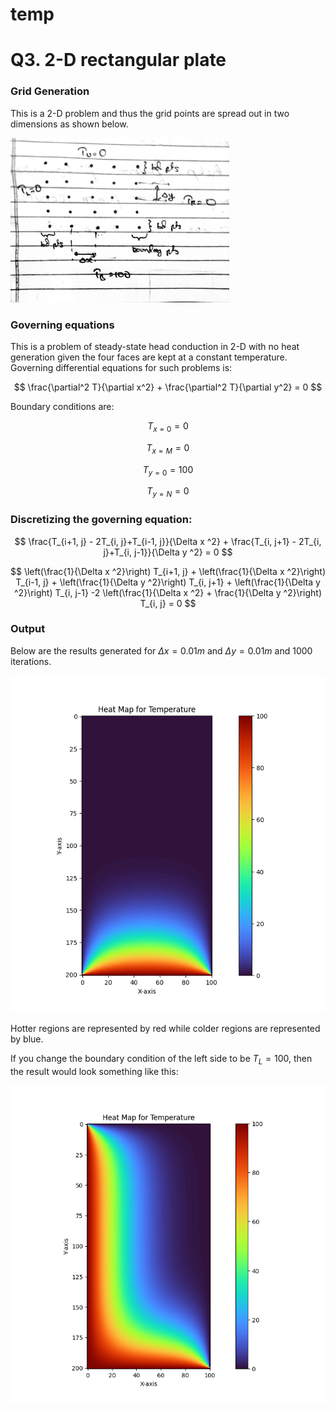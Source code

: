 # temp

# Q3. 2-D rectangular plate

### Grid Generation

This is a 2-D problem and thus the grid points are spread out in two dimensions as shown below.

<img src="Resources/Untitled.jpeg" width="350">

### Governing equations

This is a problem of steady-state head conduction in 2-D with no heat generation given the four faces are kept at a constant temperature. Governing differential equations for such problems is:

$$
\frac{\partial^2 T}{\partial x^2} + \frac{\partial^2 T}{\partial y^2} = 0
$$

Boundary conditions are:

$$
T_{x=0} = 0
$$

$$
T_{x=M} = 0
$$

$$
T_{y=0} = 100
$$

$$
T_{y=N} = 0
$$

### Discretizing the governing equation:

$$
\frac{T_{i+1, j} - 2T_{i, j}+T_{i-1, j}}{\Delta x ^2} + \frac{T_{i, j+1} - 2T_{i, j}+T_{i, j-1}}{\Delta y ^2} = 0
$$

$$
\left(\frac{1}{\Delta x ^2}\right) T_{i+1, j}
+ 
\left(\frac{1}{\Delta x ^2}\right) T_{i-1, j}
+
\left(\frac{1}{\Delta y ^2}\right) T_{i, j+1}
+
\left(\frac{1}{\Delta y ^2}\right) T_{i, j-1}
-2
\left(\frac{1}{\Delta x ^2} + \frac{1}{\Delta y ^2}\right) T_{i, j} = 0
$$

### Output

Below are the results generated for $\Delta x = 0.01m$ and $\Delta y = 0.01m$ and $1000$ iterations.

![Hotter regions are represented by red while colder regions are represented by blue.](Resources/Figure_1.png)

Hotter regions are represented by red while colder regions are represented by blue.

If you change the boundary condition of the left side to be $T_L = 100$, then the result would look something like this:

![Untitled](Resources/Untitled.png)
